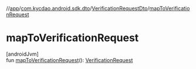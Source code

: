 //[app](../../../index.md)/[com.kycdao.android.sdk.dto](../index.md)/[VerificationRequestDto](index.md)/[mapToVerificationRequest](map-to-verification-request.md)

# mapToVerificationRequest

[androidJvm]\
fun [mapToVerificationRequest](map-to-verification-request.md)(): [VerificationRequest](../../com.kycdao.android.sdk.model/-verification-request/index.md)
